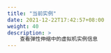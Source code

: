 ```yaml
---
title: "当前实例"
date: 2021-12-22T17:42:57+08:00
weight: 40
description: >
    查看弹性伸缩中的虚拟机实例信息
---
```


